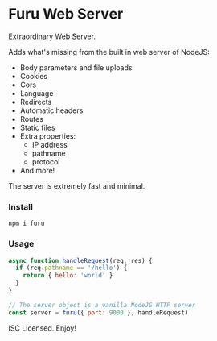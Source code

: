 # Furu Web Server

Extraordinary Web Server.

Adds what's missing from the built in web server of NodeJS:

* Body parameters and file uploads
* Cookies
* Cors
* Language
* Redirects
* Automatic headers
* Routes
* Static files
* Extra properties:
  - IP address
  - pathname
  - protocol
* And more!

The server is extremely fast and minimal.

### Install
```
npm i furu
```

### Usage
```js
async function handleRequest(req, res) {
  if (req.pathname == '/hello') {
    return { hello: 'world' }
  }
}

// The server object is a vanilla NodeJS HTTP server
const server = furu({ port: 9000 }, handleRequest)
```

ISC Licensed. Enjoy!
